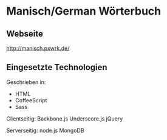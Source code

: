 # Manisch/German Wörterbuch

## Webseite

http://manisch.pxwrk.de/

## Eingesetzte Technologien

Geschrieben in:
- HTML
- CoffeeScript
- Sass

Clientseitig:
Backbone.js
Underscore.js
jQuery

Serverseitig:
node.js
MongoDB